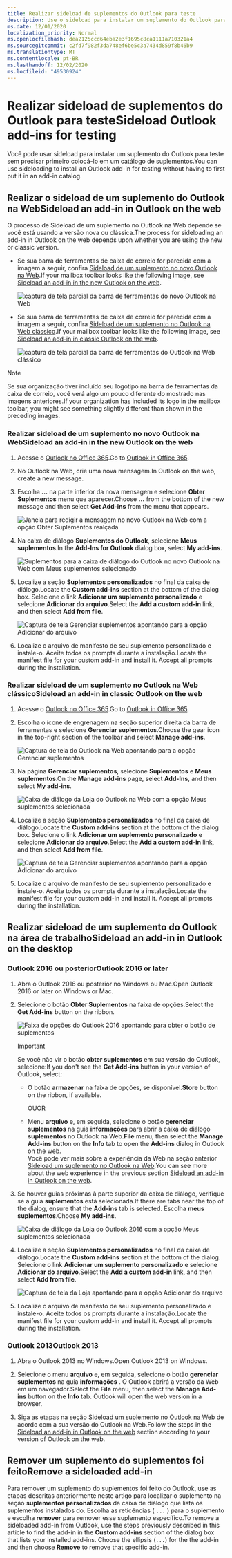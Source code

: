 ```yaml
---
title: Realizar sideload de suplementos do Outlook para teste
description: Use o sideload para instalar um suplemento do Outlook para teste sem precisar primeiro colocá-lo em um catálogo de suplementos.
ms.date: 12/01/2020
localization_priority: Normal
ms.openlocfilehash: dea2125ccd64eba2e3f1695c8ca1111a710321a4
ms.sourcegitcommit: c2fd7f982f3da748ef6be5c3a7434d859f8b46b9
ms.translationtype: MT
ms.contentlocale: pt-BR
ms.lasthandoff: 12/02/2020
ms.locfileid: "49530924"
---
```

# <a name="sideload-outlook-add-ins-for-testing"></a><span data-ttu-id="da78e-103">Realizar sideload de suplementos do Outlook para teste</span><span class="sxs-lookup"><span data-stu-id="da78e-103">Sideload Outlook add-ins for testing</span></span>

<span data-ttu-id="da78e-104">Você pode usar sideload para instalar um suplemento do Outlook para teste sem precisar primeiro colocá-lo em um catálogo de suplementos.</span><span class="sxs-lookup"><span data-stu-id="da78e-104">You can use sideloading to install an Outlook add-in for testing without having to first put it in an add-in catalog.</span></span>

## <a name="sideload-an-add-in-in-outlook-on-the-web"></a><span data-ttu-id="da78e-105">Realizar o sideload de um suplemento do Outlook na Web</span><span class="sxs-lookup"><span data-stu-id="da78e-105">Sideload an add-in in Outlook on the web</span></span>

<span data-ttu-id="da78e-106">O processo de Sideload de um suplemento no Outlook na Web depende se você está usando a versão nova ou clássica.</span><span class="sxs-lookup"><span data-stu-id="da78e-106">The process for sideloading an add-in in Outlook on the web depends upon whether you are using the new or classic version.</span></span>

- <span data-ttu-id="da78e-107">Se sua barra de ferramentas de caixa de correio for parecida com a imagem a seguir, confira [Sideload de um suplemento no novo Outlook na Web](#sideload-an-add-in-in-the-new-outlook-on-the-web).</span><span class="sxs-lookup"><span data-stu-id="da78e-107">If your mailbox toolbar looks like the following image, see [Sideload an add-in in the new Outlook on the web](#sideload-an-add-in-in-the-new-outlook-on-the-web).</span></span>

    ![captura de tela parcial da barra de ferramentas do novo Outlook na Web](../images/outlook-on-the-web-new-toolbar.png)

- <span data-ttu-id="da78e-109">Se sua barra de ferramentas de caixa de correio for parecida com a imagem a seguir, confira [Sideload de um suplemento no Outlook na Web clássico](#sideload-an-add-in-in-classic-outlook-on-the-web).</span><span class="sxs-lookup"><span data-stu-id="da78e-109">If your mailbox toolbar looks like the following image, see [Sideload an add-in in classic Outlook on the web](#sideload-an-add-in-in-classic-outlook-on-the-web).</span></span>

    ![captura de tela parcial da barra de ferramentas do Outlook na Web clássico](../images/outlook-on-the-web-classic-toolbar.png)

> [!NOTE]
> <span data-ttu-id="da78e-111">Se sua organização tiver incluído seu logotipo na barra de ferramentas da caixa de correio, você verá algo um pouco diferente do mostrado nas imagens anteriores.</span><span class="sxs-lookup"><span data-stu-id="da78e-111">If your organization has included its logo in the mailbox toolbar, you might see something slightly different than shown in the preceding images.</span></span>

### <a name="sideload-an-add-in-in-the-new-outlook-on-the-web"></a><span data-ttu-id="da78e-112">Realizar sideload de um suplemento no novo Outlook na Web</span><span class="sxs-lookup"><span data-stu-id="da78e-112">Sideload an add-in in the new Outlook on the web</span></span>

1. <span data-ttu-id="da78e-113">Acesse o [Outlook no Office 365](https://outlook.office.com).</span><span class="sxs-lookup"><span data-stu-id="da78e-113">Go to [Outlook in Office 365](https://outlook.office.com).</span></span>

1. <span data-ttu-id="da78e-114">No Outlook na Web, crie uma nova mensagem.</span><span class="sxs-lookup"><span data-stu-id="da78e-114">In Outlook on the web, create a new message.</span></span>

1. <span data-ttu-id="da78e-115">Escolha **...** na parte inferior da nova mensagem e selecione **Obter Suplementos** menu que aparecer.</span><span class="sxs-lookup"><span data-stu-id="da78e-115">Choose **...** from the bottom of the new message and then select **Get Add-ins** from the menu that appears.</span></span>

    ![Janela para redigir a mensagem no novo Outlook na Web com a opção Obter Suplementos realçada](../images/outlook-on-the-web-new-get-add-ins.png)

1. <span data-ttu-id="da78e-117">Na caixa de diálogo **Suplementos do Outlook**, selecione **Meus suplementos**.</span><span class="sxs-lookup"><span data-stu-id="da78e-117">In the **Add-Ins for Outlook** dialog box, select **My add-ins**.</span></span>

    ![Suplementos para a caixa de diálogo do Outlook no novo Outlook na Web com Meus suplementos selecionado](../images/outlook-on-the-web-new-my-add-ins.png)

1. <span data-ttu-id="da78e-119">Localize a seção **Suplementos personalizados** no final da caixa de diálogo.</span><span class="sxs-lookup"><span data-stu-id="da78e-119">Locate the **Custom add-ins** section at the bottom of the dialog box.</span></span> <span data-ttu-id="da78e-120">Selecione o link **Adicionar um suplemento personalizado** e selecione **Adicionar do arquivo**.</span><span class="sxs-lookup"><span data-stu-id="da78e-120">Select the **Add a custom add-in** link, and then select **Add from file**.</span></span>

    ![Captura de tela Gerenciar suplementos apontando para a opção Adicionar do arquivo](../images/outlook-sideload-desktop-add-from-file.png)

1. <span data-ttu-id="da78e-p102">Localize o arquivo de manifesto de seu suplemento personalizado e instale-o. Aceite todos os prompts durante a instalação.</span><span class="sxs-lookup"><span data-stu-id="da78e-p102">Locate the manifest file for your custom add-in and install it. Accept all prompts during the installation.</span></span>

### <a name="sideload-an-add-in-in-classic-outlook-on-the-web"></a><span data-ttu-id="da78e-124">Realizar sideload de um suplemento no Outlook na Web clássico</span><span class="sxs-lookup"><span data-stu-id="da78e-124">Sideload an add-in in classic Outlook on the web</span></span>

1. <span data-ttu-id="da78e-125">Acesse o [Outlook no Office 365](https://outlook.office.com).</span><span class="sxs-lookup"><span data-stu-id="da78e-125">Go to [Outlook in Office 365](https://outlook.office.com).</span></span>

1. <span data-ttu-id="da78e-126">Escolha o ícone de engrenagem na seção superior direita da barra de ferramentas e selecione **Gerenciar suplementos**.</span><span class="sxs-lookup"><span data-stu-id="da78e-126">Choose the gear icon in the top-right section of the toolbar and select **Manage add-ins**.</span></span>

    ![Captura de tela do Outlook na Web apontando para a opção Gerenciar suplementos](../images/outlook-sideload-web-manage-integrations.png)

1. <span data-ttu-id="da78e-128">Na página **Gerenciar suplementos**, selecione **Suplementos** e **Meus suplementos**.</span><span class="sxs-lookup"><span data-stu-id="da78e-128">On the **Manage add-ins** page, select **Add-Ins**, and then select **My add-ins**.</span></span>

    ![Caixa de diálogo da Loja do Outlook na Web com a opção Meus suplementos selecionada](../images/outlook-sideload-store-select-add-ins.png)

1. <span data-ttu-id="da78e-130">Localize a seção **Suplementos personalizados** no final da caixa de diálogo.</span><span class="sxs-lookup"><span data-stu-id="da78e-130">Locate the **Custom add-ins** section at the bottom of the dialog box.</span></span> <span data-ttu-id="da78e-131">Selecione o link **Adicionar um suplemento personalizado** e selecione **Adicionar do arquivo**.</span><span class="sxs-lookup"><span data-stu-id="da78e-131">Select the **Add a custom add-in** link, and then select **Add from file**.</span></span>

    ![Captura de tela Gerenciar suplementos apontando para a opção Adicionar do arquivo](../images/outlook-sideload-desktop-add-from-file.png)

1. <span data-ttu-id="da78e-p104">Localize o arquivo de manifesto de seu suplemento personalizado e instale-o. Aceite todos os prompts durante a instalação.</span><span class="sxs-lookup"><span data-stu-id="da78e-p104">Locate the manifest file for your custom add-in and install it. Accept all prompts during the installation.</span></span>

## <a name="sideload-an-add-in-in-outlook-on-the-desktop"></a><span data-ttu-id="da78e-135">Realizar sideload de um suplemento do Outlook na área de trabalho</span><span class="sxs-lookup"><span data-stu-id="da78e-135">Sideload an add-in in Outlook on the desktop</span></span>

### <a name="outlook-2016-or-later"></a><span data-ttu-id="da78e-136">Outlook 2016 ou posterior</span><span class="sxs-lookup"><span data-stu-id="da78e-136">Outlook 2016 or later</span></span>

1. <span data-ttu-id="da78e-137">Abra o Outlook 2016 ou posterior no Windows ou Mac.</span><span class="sxs-lookup"><span data-stu-id="da78e-137">Open Outlook 2016 or later on Windows or Mac.</span></span>

1. <span data-ttu-id="da78e-138">Selecione o botão **Obter Suplementos** na faixa de opções.</span><span class="sxs-lookup"><span data-stu-id="da78e-138">Select the **Get Add-ins** button on the ribbon.</span></span>

    ![Faixa de opções do Outlook 2016 apontando para obter o botão de suplementos](../images/outlook-sideload-desktop-store.png)

    > [!IMPORTANT]
    > <span data-ttu-id="da78e-140">Se você não vir o botão **obter suplementos** em sua versão do Outlook, selecione:</span><span class="sxs-lookup"><span data-stu-id="da78e-140">If you don't see the **Get Add-ins** button in your version of Outlook, select:</span></span>
    >
    > - <span data-ttu-id="da78e-141">O botão **armazenar** na faixa de opções, se disponível.</span><span class="sxs-lookup"><span data-stu-id="da78e-141">**Store** button on the ribbon, if available.</span></span>
    >
    >   <span data-ttu-id="da78e-142">OU</span><span class="sxs-lookup"><span data-stu-id="da78e-142">OR</span></span>
    >
    > - <span data-ttu-id="da78e-143">Menu **arquivo** e, em seguida, selecione o botão **gerenciar suplementos** na guia **informações** para abrir a caixa de diálogo **suplementos** no Outlook na Web.</span><span class="sxs-lookup"><span data-stu-id="da78e-143">**File** menu, then select the **Manage Add-ins** button on the **Info** tab to open the **Add-ins** dialog in Outlook on the web.</span></span><br><span data-ttu-id="da78e-144">Você pode ver mais sobre a experiência da Web na seção anterior [Sideload um suplemento no Outlook na Web](#sideload-an-add-in-in-outlook-on-the-web).</span><span class="sxs-lookup"><span data-stu-id="da78e-144">You can see more about the web experience in the previous section [Sideload an add-in in Outlook on the web](#sideload-an-add-in-in-outlook-on-the-web).</span></span>

1. <span data-ttu-id="da78e-145">Se houver guias próximas à parte superior da caixa de diálogo, verifique se a guia **suplementos** está selecionada.</span><span class="sxs-lookup"><span data-stu-id="da78e-145">If there are tabs near the top of the dialog, ensure that the **Add-ins** tab is selected.</span></span> <span data-ttu-id="da78e-146">Escolha **meus suplementos**.</span><span class="sxs-lookup"><span data-stu-id="da78e-146">Choose **My add-ins**.</span></span>

    ![Caixa de diálogo da Loja do Outlook 2016 com a opção Meus suplementos selecionada](../images/outlook-sideload-store-select-add-ins.png)

1. <span data-ttu-id="da78e-148">Localize a seção **Suplementos personalizados** no final da caixa de diálogo.</span><span class="sxs-lookup"><span data-stu-id="da78e-148">Locate the **Custom add-ins** section at the bottom of the dialog.</span></span> <span data-ttu-id="da78e-149">Selecione o link **Adicionar um suplemento personalizado** e selecione **Adicionar do arquivo**.</span><span class="sxs-lookup"><span data-stu-id="da78e-149">Select the **Add a custom add-in** link, and then select **Add from file**.</span></span>

    ![Captura de tela da Loja apontando para a opção Adicionar do arquivo](../images/outlook-sideload-desktop-add-from-file.png)

1. <span data-ttu-id="da78e-p107">Localize o arquivo de manifesto de seu suplemento personalizado e instale-o. Aceite todos os prompts durante a instalação.</span><span class="sxs-lookup"><span data-stu-id="da78e-p107">Locate the manifest file for your custom add-in and install it. Accept all prompts during the installation.</span></span>

### <a name="outlook-2013"></a><span data-ttu-id="da78e-153">Outlook 2013</span><span class="sxs-lookup"><span data-stu-id="da78e-153">Outlook 2013</span></span>

1. <span data-ttu-id="da78e-154">Abra o Outlook 2013 no Windows.</span><span class="sxs-lookup"><span data-stu-id="da78e-154">Open Outlook 2013 on Windows.</span></span>

1. <span data-ttu-id="da78e-155">Selecione o menu **arquivo** e, em seguida, selecione o botão **gerenciar suplementos** na guia **informações** . O Outlook abrirá a versão da Web em um navegador.</span><span class="sxs-lookup"><span data-stu-id="da78e-155">Select the **File** menu, then select the **Manage Add-ins** button on the **Info** tab. Outlook will open the web version in a browser.</span></span>

1. <span data-ttu-id="da78e-156">Siga as etapas na seção [Sideload um suplemento no Outlook na Web](#sideload-an-add-in-in-outlook-on-the-web) de acordo com a sua versão do Outlook na Web.</span><span class="sxs-lookup"><span data-stu-id="da78e-156">Follow the steps in the [Sideload an add-in in Outlook on the web](#sideload-an-add-in-in-outlook-on-the-web) section according to your version of Outlook on the web.</span></span>

## <a name="remove-a-sideloaded-add-in"></a><span data-ttu-id="da78e-157">Remover um suplemento do suplementos foi feito</span><span class="sxs-lookup"><span data-stu-id="da78e-157">Remove a sideloaded add-in</span></span>

<span data-ttu-id="da78e-158">Para remover um suplemento do suplementos foi feito do Outlook, use as etapas descritas anteriormente neste artigo para localizar o suplemento na seção **suplementos personalizados** da caixa de diálogo que lista os suplementos instalados do. Escolha as reticências ( `...` ) para o suplemento e escolha **remover** para remover esse suplemento específico.</span><span class="sxs-lookup"><span data-stu-id="da78e-158">To remove a sideloaded add-in from Outlook, use the steps previously described in this article to find the add-in in the **Custom add-ins** section of the dialog box that lists your installed add-ins. Choose the ellipsis (`...`) for the the add-in and then choose **Remove** to remove that specific add-in.</span></span>
